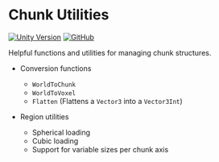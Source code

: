 # Chunk Utilities

[![Unity Version](https://img.shields.io/badge/unity-2020.3%2B-blue.svg)](https://unity3d.com/get-unity/download)
[![GitHub](https://img.shields.io/github/license/nomnomab/Chunk-Utilities.svg)](https://github.com/nomnomab/Chunk-Utilities/blob/master/LICENSE.md)

Helpful functions and utilities for managing chunk structures.

- Conversion functions

  - `WorldToChunk`
  - `WorldToVoxel`
  - `Flatten` (Flattens a `Vector3` into a `Vector3Int`)

- Region utilities
  - Spherical loading
  - Cubic loading
  - Support for variable sizes per chunk axis
